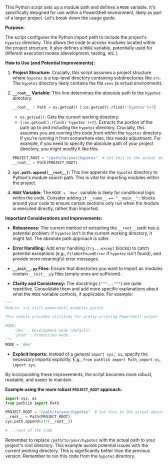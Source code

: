 This Python script sets up a module path and defines a `MODE` variable.  It's specifically designed for use within a PowerShell environment, likely as part of a larger project.  Let's break down the usage guide.

**Purpose:**

The script configures the Python import path to include the project's `hypotez` directory. This allows the code to access modules located within the project structure.  It also defines a `MODE` variable, potentially used for different execution modes (development, testing, etc.).

**How to Use (and Potential Improvements):**

1. **Project Structure:**  Crucially, this script assumes a project structure where `hypotez` is a top-level directory containing subdirectories like `src`.  The `hypotez` directory likely contains the file `venv` (a virtual environment).

2. **`__root__` Variable:** This line determines the absolute path to the `hypotez` directory:
   ```python
   __root__ : Path = os.getcwd() [:os.getcwd().rfind(r'hypotez')+7]
   ```
   - `os.getcwd()`: Gets the current working directory.
   - `[:os.getcwd().rfind(r'hypotez')+7]`: Extracts the portion of the path up to and including the `hypotez` directory.  Crucially, this assumes you are running this code *from within* the `hypotez` directory.  If you're running it from somewhere else, this needs adjustment.  For example, if you need to specify the absolute path of your project directory, you might modify it like this:

   ```python
   PROJECT_ROOT = "/path/to/your/hypotez"  # Set this to the actual absolute path!
   __root__ = Path(PROJECT_ROOT)
   ```

3. **`sys.path.append(__root__)`:** This line appends the `hypotez` directory to Python's module search path.  This is vital for importing modules within the project.

4. **`MODE` Variable:** The `MODE = 'dev'` variable is likely for conditional logic within the code.  Consider adding `if __name__ == "__main__":` blocks around your code to ensure certain sections only run when the module is executed directly, rather than imported.


**Important Considerations and Improvements:**

* **Robustness:** The current method of extracting the `__root__` path has a potential problem: if `hypotez` isn't in the current working directory, it might fail. The absolute path approach is safer.

* **Error Handling:** Add error handling (`try...except` blocks) to catch potential exceptions (e.g., `FileNotFoundError` if `hypotez` isn't found), and provide more meaningful error messages.

* **`__init__.py` Files:** Ensure that directories you want to import as modules contain `__init__.py` files (empty ones are sufficient).

* **Clarity and Consistency:** The docstrings (`"""..."""`) are quite repetitive.  Consolidate them and add more specific explanations about what the `MODE` variable controls, if applicable.  For example:

```python
"""
Module: src.utils.powershell.examples.pprint

This module provides utilities for pretty-printing PowerShell output.

MODE:
    'dev' : Development mode (default)
    'prod' : Production mode.
"""
MODE = 'dev'
```

* **Explicit Imports:**  Instead of a general `import sys, os`, specify the necessary imports explicitly.  E.g., `from pathlib import Path`, `import os`, `import sys`.


By incorporating these improvements, the script becomes more robust, readable, and easier to maintain.


**Example using the more robust `PROJECT_ROOT` approach:**

```python
import sys, os
from pathlib import Path

PROJECT_ROOT = "/path/to/your/hypotez"  # Set this to the actual absolute path!
__root__ = Path(PROJECT_ROOT)
sys.path.append(str(__root__))

# ...rest of the code
```

Remember to replace `/path/to/your/hypotez` with the actual path to your project's root directory. This example avoids potential issues with the current working directory.  This is significantly better than the previous version. Remember to run this code from the `hypotez` directory.